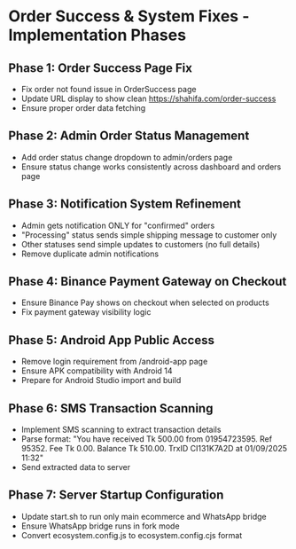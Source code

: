 # Order Success & System Fixes - Implementation Phases

## Phase 1: Order Success Page Fix
- Fix order not found issue in OrderSuccess page
- Update URL display to show clean https://shahifa.com/order-success
- Ensure proper order data fetching

## Phase 2: Admin Order Status Management
- Add order status change dropdown to admin/orders page
- Ensure status change works consistently across dashboard and orders page

## Phase 3: Notification System Refinement
- Admin gets notification ONLY for "confirmed" orders
- "Processing" status sends simple shipping message to customer only
- Other statuses send simple updates to customers (no full details)
- Remove duplicate admin notifications

## Phase 4: Binance Payment Gateway on Checkout
- Ensure Binance Pay shows on checkout when selected on products
- Fix payment gateway visibility logic

## Phase 5: Android App Public Access
- Remove login requirement from /android-app page
- Ensure APK compatibility with Android 14
- Prepare for Android Studio import and build

## Phase 6: SMS Transaction Scanning
- Implement SMS scanning to extract transaction details
- Parse format: "You have received Tk 500.00 from 01954723595. Ref 95352. Fee Tk 0.00. Balance Tk 510.00. TrxID CI131K7A2D at 01/09/2025 11:32"
- Send extracted data to server

## Phase 7: Server Startup Configuration
- Update start.sh to run only main ecommerce and WhatsApp bridge
- Ensure WhatsApp bridge runs in fork mode
- Convert ecosystem.config.js to ecosystem.config.cjs format
